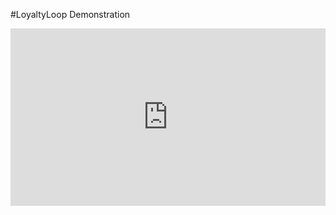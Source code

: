 #LoyaltyLoop Demonstration

<div style="padding:56.25% 0 0 0;position:relative;"><iframe src="https://player.vimeo.com/video/916781134?t=22s&h=6981fe6446&title=0&byline=0" style="position:absolute;top:0;left:0;width:100%;height:100%;" frameborder="0" allow="autoplay; fullscreen; picture-in-picture" allowfullscreen></iframe></div><script src="https://player.vimeo.com/api/player.js"></script>
